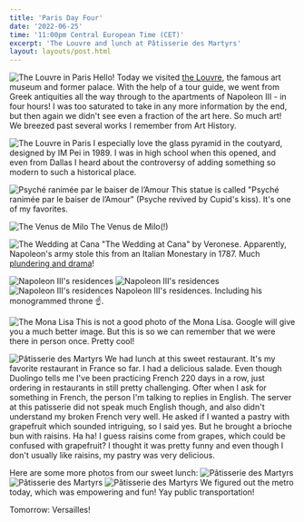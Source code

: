 ```yaml
---
title: 'Paris Day Four'
date: '2022-06-25'
time: '11:00pm Central European Time (CET)'
excerpt: 'The Louvre and lunch at Pâtisserie des Martyrs'
layout: layouts/post.html
---
```


![The Louvre in Paris](/images/Day-4/louvre-2.jpeg)
Hello! Today we visited [the Louvre](https://www.louvre.fr/en), the famous art museum and former palace. With the help of a tour guide, we went from Greek antiquities all the way through to the apartments of Napoleon III - in four hours! I was too saturated to take in any more information by the end, but then again we didn't see even a fraction of the art here. So much art! We breezed past several works I remember from Art History.

![The Louvre in Paris](/images/Day-4/louvre-3.jpeg)
I especially love the glass pyramid in the coutyard, designed by IM Pei in 1989. I was in high school when this opened, and even from Dallas I heard about the controversy of adding something so modern to such a historical place.

![Psyché ranimée par le baiser de l’Amour](/images/Day-4/psyche.jpeg)
This statue is called "Psyché ranimée par le baiser de l’Amour" (Psyche revived by Cupid's kiss).
It's one of my favorites.

![The Venus de Milo](/images/Day-4/venus-de-milo.jpeg)
The Venus de Milo(!)

![The Wedding at Cana](/images/Day-4/wedding-feast.jpeg)
"The Wedding at Cana" by Veronese. Apparently, Napoleon's army stole this from an Italian Monestary in 1787. Much [plundering and drama](https://en.wikipedia.org/wiki/The_Wedding_at_Cana#Plunder_and_repatriation)!

![Napoleon III's residences](/images/Day-4/louvre-4.jpeg)
![Napoleon III's residences](/images/Day-4/louvre-5.jpeg)
![Napoleon III's residences](/images/Day-4/napoleon-throne.jpeg)
Napoleon III's residences. Including his monogrammed throne ☝️.

![The Mona Lisa](/images/Day-4/mona-lisa.jpeg)
This is not a good photo of the Mona Lisa. Google will give you a much better image. But this is so we can remember that we were there in person once. Pretty cool!

![Pâtisserie des Martyrs](/images/Day-4/lunch.jpeg)
We had lunch at this sweet restaurant. It's my favorite restaurant in France so far. I had a delicious salade. Even though Duolingo tells me I've been practicing French 220 days in a row, just ordering in restaurants in still pretty challenging. Ofter when I ask for something in French, the person I'm talking to replies in English. The server at this patisserie did not speak much English though, and also didn't understand my broken French very well. He asked if I wanted a pastry with grapefruit which sounded intriguing, so I said yes. But he brought a brioche bun with raisins. Ha ha! I guess raisins come from grapes, which could be confused with grapefruit? I thought it was pretty funny and even though I don't usually like raisins, my pastry was very delicious.

Here are some more photos from our sweet lunch:
![Pâtisserie des Martyrs](/images/Day-4/lunch2.jpeg)
![Pâtisserie des Martyrs](/images/Day-4/c-lunch.jpeg)
![Pâtisserie des Martyrs](/images/Day-4/lunch3.jpeg)
We figured out the metro today, which was empowering and fun! Yay public transportation!

Tomorrow: Versailles!
